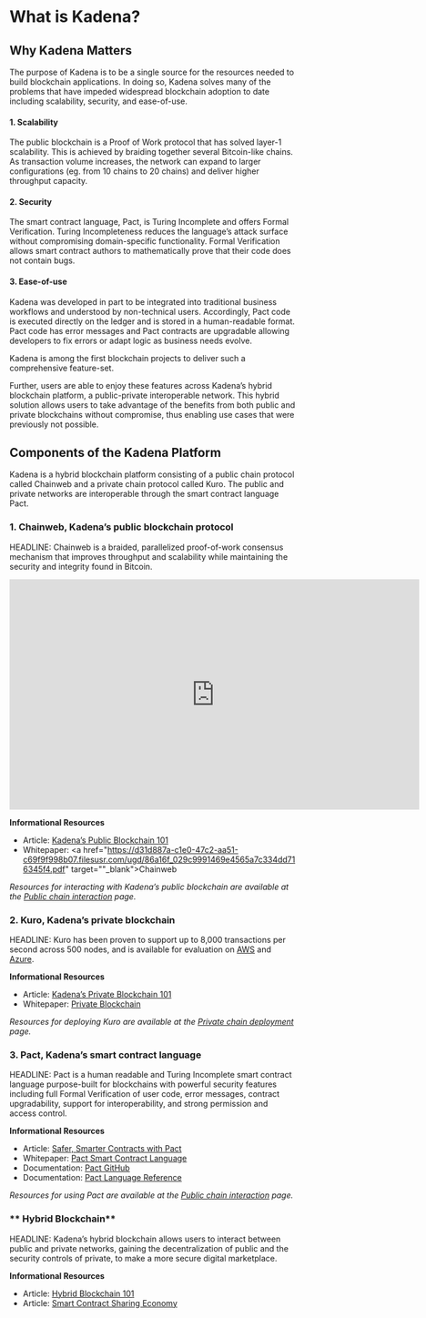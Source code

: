 # What is Kadena?

## Why Kadena Matters
The purpose of Kadena is to be a single source for the resources needed to build blockchain applications. In doing so, Kadena solves many of the problems that have impeded widespread blockchain adoption to date including scalability, security, and ease-of-use.

#### 1. Scalability

The public blockchain is a Proof of Work protocol that has solved layer-1 scalability. This is achieved by braiding together several Bitcoin-like chains. As transaction volume increases, the network can expand to larger configurations (eg. from 10 chains to 20 chains) and deliver higher throughput capacity.

#### 2. Security

The smart contract language, Pact, is Turing Incomplete and offers Formal Verification. Turing Incompleteness reduces the language’s attack surface without compromising domain-specific functionality. Formal Verification allows smart contract authors to mathematically prove that their code does not contain bugs.

#### 3. Ease-of-use

Kadena was developed in part to be integrated into traditional business workflows and understood by non-technical users. Accordingly, Pact code is executed directly on the ledger and is stored in a human-readable format. Pact code has error messages and Pact contracts are upgradable allowing developers to fix errors or adapt logic as business needs evolve.

Kadena is among the first blockchain projects to deliver such a comprehensive feature-set.

Further, users are able to enjoy these features across Kadena’s hybrid blockchain platform, a public-private interoperable network. This hybrid solution allows users to take advantage of the  benefits from both public and private blockchains without compromise, thus enabling use cases that were previously not possible.

## Components of the Kadena Platform
Kadena is a hybrid blockchain platform consisting of a public chain protocol called Chainweb and a private chain protocol called Kuro. The public and private networks are interoperable through the smart contract language Pact.

### **1. Chainweb, Kadena’s public blockchain protocol**
HEADLINE: Chainweb is a braided, parallelized proof-of-work consensus mechanism that improves throughput and scalability while maintaining the security and integrity found in Bitcoin.

<iframe width="720" height="405" src="https://www.youtube.com/embed/hYvXxFbsN6I" frameborder="0" allow="accelerometer; autoplay; encrypted-media; gyroscope; picture-in-picture" allowfullscreen></iframe>

**Informational Resources**

 - Article: <a href="https://medium.com/kadena-io/all-about-chainweb-101-and-faqs-6bd88c325b45" target="_blank">Kadena’s Public Blockchain 101</a>
 - Whitepaper: <a href="https://d31d887a-c1e0-47c2-aa51-c69f9f998b07.filesusr.com/ugd/86a16f_029c9991469e4565a7c334dd716345f4.pdf" target=""_blank">Chainweb</a>

*Resources for interacting with Kadena’s public blockchain are available at the [Public chain interaction](Public-Chain-Docs.html) page.*

### **2. Kuro, Kadena’s private blockchain**
HEADLINE: Kuro has been proven to support up to 8,000 transactions per second across 500 nodes, and is available for evaluation on <a href="https://aws.amazon.com/marketplace/pp/Kadena-LLC-Kadena-Blockchain-for-Enterprise-Commun/B07MKMKP4F" target="_blank">AWS</a> and <a href="https://azuremarketplace.microsoft.com/en-ca/marketplace/apps/kadenallc.scalablebft?tab=Overview" target="_blank">Azure</a>.

**Informational Resources**

 - Article: <a href="https://medium.com/kadena-io/scalablebft-kadenas-private-blockchain-101-c99895c0fd50" target="_blank">Kadena’s Private Blockchain 101</a>
 - Whitepaper: <a href="https://d31d887a-c1e0-47c2-aa51-c69f9f998b07.filesusr.com/ugd/86a16f_aeb9004965c34efd9c48993c4e63a9bb.pdf" target="_blank">Private Blockchain</a>

*Resources for deploying Kuro are available at the [Private chain deployment](Private-Chain-Docs.html) page.*

### **3. Pact, Kadena’s smart contract language**
HEADLINE: Pact is a human readable and Turing Incomplete smart contract language purpose-built for blockchains with powerful security features including full Formal Verification of user code, error messages, contract upgradability, support for interoperability, and strong permission and access control.

**Informational Resources**

 - Article: <a href="https://medium.com/kadena-io/safer-smarter-contracts-with-pact-e86b9ccaca9f" target="_blank">Safer, Smarter Contracts with Pact</a>
 - Whitepaper: <a href="https://d31d887a-c1e0-47c2-aa51-c69f9f998b07.filesusr.com/ugd/86a16f_442a542b64554cb2a4c1ae7f528ce4c3.pdf" target="_blank">Pact Smart Contract Language</a>
 - Documentation: <a href="https://github.com/kadena-io/pact" target="_blank">Pact GitHub</a>
 - Documentation: <a href="https://pact-language.readthedocs.io/en/latest/pact-reference.html" target="_blank">Pact Language Reference</a>

*Resources for using Pact are available at the [Public chain interaction](Public-Chain-Docs.html) page.*

### ** Hybrid Blockchain**
HEADLINE: Kadena’s hybrid blockchain allows users to interact between public and private networks, gaining the decentralization of public and the security controls of private, to make a more secure digital marketplace.

**Informational Resources**

 - Article: <a href="https://medium.com/kadena-io/hybrid-blockchain-101-714827d0e77b" target="_blank">Hybrid Blockchain 101</a>
 - Article: <a href="https://medium.com/kadena-io/blockchain-future-smart-contract-sharing-economy-134a318fef55" target="_blank">Smart Contract Sharing Economy</a>
